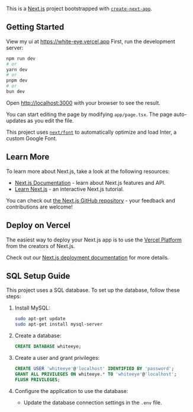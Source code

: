 This is a [Next.js](https://nextjs.org/) project bootstrapped with [`create-next-app`](https://github.com/vercel/next.js/tree/canary/packages/create-next-app).

## Getting Started

View my ui at https://white-eye.vercel.app
First, run the development server:

```bash
npm run dev
# or
yarn dev
# or
pnpm dev
# or
bun dev
```

Open [http://localhost:3000](http://localhost:3000) with your browser to see the result.

You can start editing the page by modifying `app/page.tsx`. The page auto-updates as you edit the file.

This project uses [`next/font`](https://nextjs.org/docs/basic-features/font-optimization) to automatically optimize and load Inter, a custom Google Font.

## Learn More

To learn more about Next.js, take a look at the following resources:

- [Next.js Documentation](https://nextjs.org/docs) - learn about Next.js features and API.
- [Learn Next.js](https://nextjs.org/learn) - an interactive Next.js tutorial.

You can check out [the Next.js GitHub repository](https://github.com/vercel/next.js/) - your feedback and contributions are welcome!

## Deploy on Vercel

The easiest way to deploy your Next.js app is to use the [Vercel Platform](https://vercel.com/new?utm_medium=default-template&filter=next.js&utm_source=create-next-app&utm_campaign=create-next-app-readme) from the creators of Next.js.

Check out our [Next.js deployment documentation](https://nextjs.org/docs/deployment) for more details.

## SQL Setup Guide

This project uses a SQL database. To set up the database, follow these steps:

1.  Install MySQL:

    ```bash
    sudo apt-get update
    sudo apt-get install mysql-server
    ```

2.  Create a database:

    ```sql
    CREATE DATABASE whiteeye;
    ```

3.  Create a user and grant privileges:

    ```sql
    CREATE USER 'whiteeye'@'localhost' IDENTIFIED BY 'password';
    GRANT ALL PRIVILEGES ON whiteeye.* TO 'whiteeye'@'localhost';
    FLUSH PRIVILEGES;
    ```

4.  Configure the application to use the database:

    *   Update the database connection settings in the `.env` file.

```
